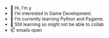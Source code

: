 - 👋 Hi, I’m y
- 👀 I’m interested in Game Development.
- 🌱 I’m currently learning Python and Pygame.
- 💞️ Still learning so might not be able to collab
- 📫 emails open

<!---
Ray861/Ray861 is a ✨ special ✨ repository because its `README.md` (this file) appears on your GitHub profile.
You can click the Preview link to take a look at your changes.
--->
